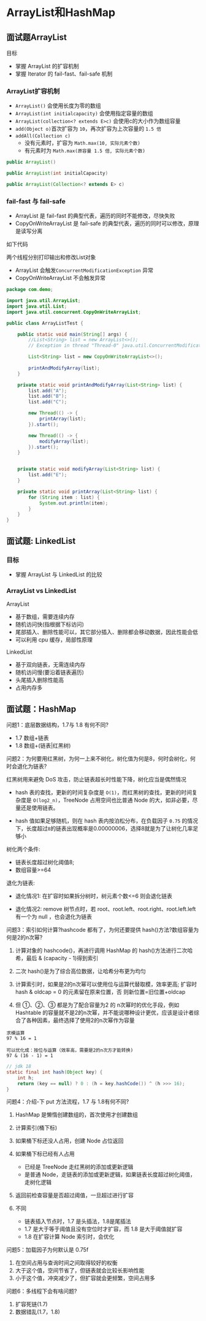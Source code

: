 # ArrayList和HashMap

## 面试题ArrayList

目标

- 掌握 ArrayList 的扩容机制
- 掌握 Iterator 的 fail-fast、fail-safe 机制

### ArrayList扩容机制

- `ArrayList()` 会使用长度为零的数组
- `ArrayList(int initialcapacity)` 会使用指定容量的数组
- `ArrayList(collection<? extends E>c)` 会使用c的大小作为数组容量
- `add(Object o)`首次扩容为 `10`，再次扩容为上次容量的 `1.5 倍`
- `addAll(Collection c)`
    - 没有元素时，扩容为 `Math.max(10, 实际元素个数)`
    - 有元素时为 `Math.max(原容量 1.5 倍, 实际元素个数)`

```java
public ArrayList()

public ArrayList(int initialCapacity)

public ArrayList(Collection<? extends E> c)
```

### fail-fast 与 fail-safe

- ArrayList 是 fail-fast 的典型代表，遍历的同时不能修改，尽快失败
- CopyOnWriteArrayList 是 fail-safe 的典型代表，遍历的同时可以修改，原理是读写分离

如下代码

两个线程分别打印输出和修改List对象

- ArrayList 会触发`ConcurrentModificationException` 异常
- CopyOnWriteArrayList 不会触发异常

```java
package com.demo;

import java.util.ArrayList;
import java.util.List;
import java.util.concurrent.CopyOnWriteArrayList;

public class ArrayListTest {

    public static void main(String[] args) {
        //List<String> list = new ArrayList<>();
        // Exception in thread "Thread-0" java.util.ConcurrentModificationException

        List<String> list = new CopyOnWriteArrayList<>();
        
        printAndModifyArray(list);
    }

    private static void printAndModifyArray(List<String> list) {
        list.add("A");
        list.add("B");
        list.add("C");

        new Thread(() -> {
            printArray(list);
        }).start();

        new Thread(() -> {
            modifyArray(list);
        }).start();
    }


    private static void modifyArray(List<String> list) {
        list.add("E");
    }

    private static void printArray(List<String> list) {
        for (String item : list) {
            System.out.println(item);
        }
    }
}
```

## 面试题: LinkedList

### 目标

- 掌握 ArrayList 与 LinkedList 的比较


### ArrayList vs LinkedList

ArrayList

- 基于数组，需要连续内存
- 随机访问快(指根据下标访问)
- 尾部插入、删除性能可以，其它部分插入、删除都会移动数据，因此性能会低
- 可以利用 cpu 缓存，局部性原理

LinkedList

- 基于双向链表，无需连续内存
- 随机访问慢(要沿着链表遍历)
- 头尾插入删除性能高
- 占用内存多

## 面试题：HashMap

问题1：底层数据结构，1.7与 1.8 有何不同?

- 1.7 数组+链表
- 1.8 数组+(链表|红黑树)

问题2：为何要用红黑树，为何一上来不树化，树化值为何是8，何时会树化，何时会退化为链表?

红黑树用来避免 DoS 攻击，防止链表超长时性能下降，树化应当是偶然情况

- hash 表的查找，更新的时间复杂度是 `O(1)`，而红黑树的查找，更新的时间复杂度是 `O(log2_n)`，TreeNode 占用空间也比普通 Node 的大，如非必要，尽量还是使用链表。

- hash 值如果足够随机，则在 hash 表内按泊松分布，在负载因子 `0.75` 的情况下，长度超过`8`的链表出现概率是0.00000006，选择8就是为了让树化几率足够小

树化两个条件:
- 链表长度超过树化阈值8;
- 数组容量>=64

退化为链表:

- 退化情况1: 在扩容时如果拆分树时，树元素个数<=6 则会退化链表

- 退化情况2: remove 树节点时，若 root、root.left、root.right、root.left.left 有一个为 null ，也会退化为链表


问题3：索引如何计算?hashcode 都有了，为何还要提供 hash()方法?数组容量为何是2的n次幂?

1. 计算对象的 hashcode()，再进行调用 HashMap 的 hash()方法进行二次哈希，最后 & (capacity - 1)得到索引
2. 二次 hash()是为了综合高位数据，让哈希分布更为均匀
3. 计算索引时，如果是2的n次幂可以使用位与运算代替取模，效率更高; 扩容时 hash & oldcap = 0 的元素留在原来位置，否
则新位置=旧位置+oldcap

4. 但 ①、②、③ 都是为了配合容量为2 的 n次幂时的优化手段，例如 Hashtable 的容量就不是2的n次幂，并不能说哪种设计更优，应该是设计者综合了各种因素，最终选择了使用2的n次幂作为容量

```
求模运算
97 % 16 = 1

可以优化成：按位与运算（效率高，需要是2的n次方才能转换)
97 & (16 - 1) = 1
```

```java
// jdk 18
static final int hash(Object key) {
    int h;
    return (key == null) ? 0 : (h = key.hashCode()) ^ (h >>> 16);
}
```

问题4：介绍-下 put 方法流程，1.7 与 1.8有何不同?

1. HashMap 是懒惰创建数组的，首次使用才创建数组
2. 计算索引(桶下标)
3. 如果桶下标还没人占用，创建 Node 占位返回
4. 如果桶下标已经有人占用
    - 已经是 TreeNode 走红黑树的添加或更新逻辑
    - 是普通 Node，走链表的添加或更新逻辑，如果链表长度超过树化阈值，走树化逻辑
5. 返回前检查容量是否超过阈值，一旦超过进行扩容

6. 不同
    - 链表插入节点时，1.7 是头插法，1.8是尾插法
    - 1.7 是大于等于阈值且没有空位时才扩容，而 1.8 是大于阈值就扩容
    - 1.8 在扩容计算 Node 索引时，会优化

问题5：加载因子为何默认是 0.75f

1. 在空间占用与查询时间之间取得较好的权衡
2. 大于这个值，空间节省了，但链表就会比较长影响性能
3. 小于这个值，冲突减少了，但扩容就会更频繁，空间占用多

问题6：多线程下会有啥问题?

1. 扩容死链(1.7)
2. 数据错乱(1.7，1.8)
